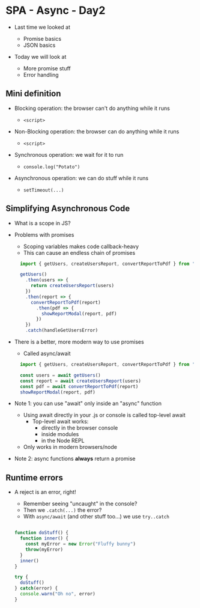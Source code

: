 # SPA - Async - Day2

- Last time we looked at
  - Promise basics
  - JSON basics


- Today we will look at
  - More promise stuff
  - Error handling

## Mini definition 

- Blocking operation: the browser can't do anything while it runs
  - `<script>`
- Non-Blocking operation: the browser can do anything while it runs
  - `<script>`

- Synchronous operation: we wait for it to run
  - `console.log("Potato")`
- Asynchronous operation: we can do stuff while it runs
  - `setTimeout(...)`

## Simplifying Asynchronous Code

- What is a scope in JS?
- Problems with promises
  - Scoping variables makes code callback-heavy
  - This can cause an endless chain of promises

  ```js
    import { getUsers, createUsersReport, convertReportToPdf } from './reportz.js'

    getUsers()
      .then(users => {
        return createUsersReport(users)
      })
      .then(report => {
        convertReportToPdf(report)
          .then(pdf => {
            showReportModal(report, pdf)
          })
      })
      .catch(handleGetUsersError)
  ```

- There is a better, more modern way to use promises
  - Called async/await

  ```js
    import { getUsers, createUsersReport, convertReportToPdf } from './reportz.js'

    const users = await getUsers()
    const report = await createUsersReport(users)
    const pdf = await convertReportToPdf(report)
    showReportModal(report, pdf)
  ```

- Note 1: you can use "await" only inside an "async" function
  - Using await directly in your .js or console is called top-level await
    - Top-level await works:
      - directly in the browser console
      - inside modules
      - in the Node REPL
  - Only works in modern browsers/node

- Note 2: async functions **always** return a promise

## Runtime errors

- A reject is an error, right!
  - Remember seeing "uncaught" in the console?
  - Then we `.catch(...)` the error?
  - With `async/await` (and other stuff too...) we use `try..catch`

  ```js

  function doStuff() {
    function inner() {
      const myError = new Error("Fluffy bunny")
      throw(myError)
    }
    inner()
  }

  try {
    doStuff()
  } catch(error) {
    console.warn("Oh no", error)
  }

  ```
